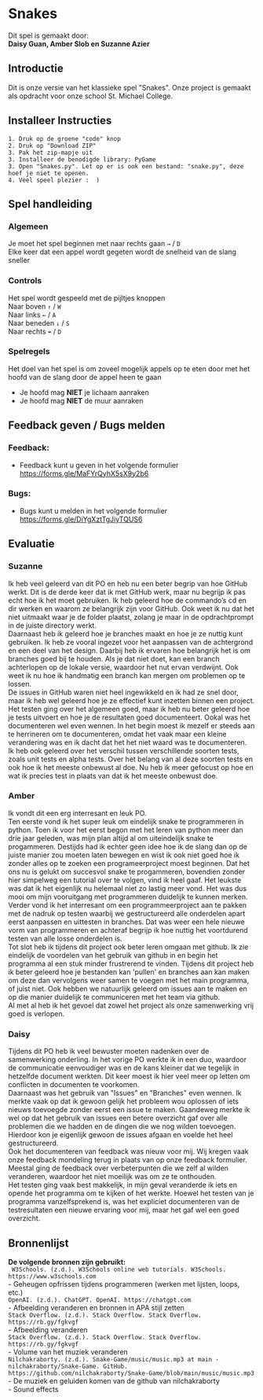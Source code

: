 
# Snakes
Dit spel is gemaakt door:
<br>
**Daisy Guan, Amber Slob en Suzanne Azier**
## Introductie
<html>
Dit is onze versie van het klassieke spel "Snakes". Onze project is gemaakt als opdracht voor onze school St. Michael College.
<br>

## Installeer Instructies
```
1. Druk op de groene "code" knop
2. Druk op "Download ZIP"
3. Pak het zip-mapje uit
3. Installeer de benodigde library: PyGame
3. Open "Snakes.py". Let op er is ook een bestand: "snake.py", deze hoef je niet te openen.
4. Veel speel plezier :  )
```
## Spel handleiding
### Algemeen
Je moet het spel beginnen met naar rechts gaan
``` → ``` / ``` D ``` <br>
Elke keer dat een appel wordt gegeten wordt de snelheid van de slang sneller
### Controls
Het spel wordt gespeeld met de pijltjes knoppen
<br>
Naar boven
``` ↑ ``` / ``` W ``` <br>
Naar links ``` ← ``` / ``` A ``` <br>
Naar beneden ``` ↓ ``` / ``` S ``` <br>
Naar rechts ```➡︎``` / ``` D ```
### Spelregels
Het doel van het spel is om zoveel mogelijk appels op te eten door met het hoofd van de slang door de appel heen te gaan
<br> 
  - Je hoofd mag **NIET** je lichaam aanraken <br>
  - Je hoofd mag **NIET** de muur aanraken

## Feedback geven / Bugs melden
### Feedback:
  - Feedback kunt u geven in het volgende formulier 
<br>     https://forms.gle/MaFYrQyhX5sX9y2b6
### Bugs:
  - Bugs kunt u melden in het volgende formulier
<br>    https://forms.gle/DiYgXztTgJiyTQUS6

## Evaluatie
### Suzanne
Ik heb veel geleerd van dit PO en heb nu een beter begrip van hoe GitHub werkt. Dit is de derde keer dat ik met GitHub werk, maar nu begrijp ik pas echt hoe ik het moet gebruiken. Ik heb geleerd hoe de commando’s cd en dir werken en waarom ze belangrijk zijn voor GitHub. Ook weet ik nu dat het niet uitmaakt waar je de folder plaatst, zolang je maar in de opdrachtprompt in de juiste directory werkt.
<br>
Daarnaast heb ik geleerd hoe je branches maakt en hoe je ze nuttig kunt gebruiken. Ik heb ze vooral ingezet voor het aanpassen van de achtergrond en een deel van het design. Daarbij heb ik ervaren hoe belangrijk het is om branches goed bij te houden. Als je dat niet doet, kan een branch achterlopen op de lokale versie, waardoor het nut ervan verdwijnt. Ook weet ik nu hoe ik handmatig een branch kan mergen om problemen op te lossen.
<br>
De issues in GitHub waren niet heel ingewikkeld en ik had ze snel door, maar ik heb wel geleerd hoe je ze effectief kunt inzetten binnen een project.
<br>
Het testen ging over het algemeen goed, maar ik heb nu beter geleerd hoe je tests uitvoert en hoe je de resultaten goed documenteert. Ookal was het documenteren wel even wennen. In het begin moest ik mezelf er steeds aan te herrineren om te documenteren, omdat het vaak maar een kleine verandering was en ik dacht dat het het niet waard was te documenteren.
<br>
Ik heb ook geleerd over het verschil tussen verschillende soorten tests, zoals unit tests en alpha tests. Over het belang van al deze soorten tests en ook hoe ik het meeste onbewust al doe. Nu heb ik meer gefocust op hoe en wat ik precies test in plaats van dat ik het meeste onbewust doe.

### Amber
Ik vondt dit een erg interresant en leuk PO. <br>
Ten eerste vond ik het super leuk om eindelijk snake te programmeren in python. Toen ik voor het eerst begon met het leren van python meer dan drie jaar geleden, was mijn plan altijd al om uiteindelijk snake te progammeren. Destijds had ik echter geen idee hoe ik de slang dan op de juiste manier zou moeten laten bewegen en wist ik ook niet goed hoe ik zonder alles op te zoeken een programeerproject moest beginnen. Dat het ons nu is gelukt om succesvol snake te progammeren, bovendien zonder hier simpelweg een tutorial over te volgen, vind ik heel gaaf. Het leukste was dat ik het eigenlijk nu helemaal niet zo lastig meer vond. Het was dus mooi om mijn vooruitgang met programmeren duidelijk te kunnen merken. <br>
Verder vond ik het interresant om een programmeerproject aan te pakken met de nadruk op testen waarbij we gestructureerd alle onderdelen apart eerst aanpassen en uittesten in branches. Dat was weer een hele nieuwe vorm van programmeren en achteraf begrijp ik hoe nuttig het voortdurend testen van alle losse onderdelen is. <br>
Tot slot heb ik tijdens dit project ook beter leren omgaan met github. Ik zie eindelijk de voordelen van het gebruik van github in en begin het programma al een stuk minder frustrerend te vinden. Tijdens dit project heb ik beter geleerd hoe je bestanden kan 'pullen' en branches aan kan maken om deze dan vervolgens weer samen te voegen met het main programma, of juist niet. Ook hebben we natuurlijk geleerd om issues aan te maken en op die manier duidelijk te communiceren met het team via github. <br>
Al met al heb ik het gevoel dat zowel het project als onze samenwerking vrij goed is verlopen. 

### Daisy
Tijdens dit PO heb ik veel bewuster moeten nadenken over de samenwerking onderling. In het vorige PO werkte ik in een duo, waardoor de communicatie eenvoudiger was en de kans kleiner dat we tegelijk in hetzelfde document werkten. Dit keer moest ik hier veel meer op letten om conflicten in documenten te voorkomen. 
<br>
Daarnaast was het gebruik van "Issues" en "Branches" even wennen. Ik merkte vaak op dat ik gewoon gelijk het probleem wou oplossen of iets nieuws toevoegde zonder eerst een issue te maken. Gaandeweg merkte ik wel op dat het gebruik van issues een betere overzicht gaf over alle problemen die we hadden en de dingen die we nog wilden toevoegen. Hierdoor kon je eigenlijk gewoon de issues afgaan en voelde het heel gestructureerd. <br>
Ook het documenteren van feedback was nieuw voor mij. Wij kregen vaak onze feedback mondeling terug in plaats van op onze feedback formulier. Meestal ging de feedback over verbeterpunten die we zelf al wilden veranderen, waardoor het niet moeilijk was om ze te onthouden. 
<br>
Het testen ging vaak best makkelijk, in mijn geval veranderde ik iets en opende het programma om te kijken of het werkte. Hoewel het testen van je programma vanzelfsprekend is, was het expliciet documenteren van de testresultaten een nieuwe ervaring voor mij, maar het gaf wel een goed overzicht.

## Bronnenlijst
**De volgende bronnen zijn gebruikt:** <br>
``` W3Schools. (z.d.). W3Schools online web tutorials. W3Schools. https://www.w3schools.com``` 
<br>  - Geheugen opfrissen tijdens programmeren (werken met lijsten, loops, etc.)<br> 
```OpenAI. (z.d.). ChatGPT. OpenAI. https://chatgpt.com ``` 
<br>  - Afbeelding veranderen en bronnen in APA stijl zetten <br>
``` Stack Overflow. (z.d.). Stack Overflow. Stack Overflow. https://rb.gy/fgkvgf ``` 
<br>  - Afbeelding veranderen <br>
``` Stack Overflow. (z.d.). Stack Overflow. Stack Overflow. https://rb.gy/fgkvgf  ``` 
<br>  - Volume van het muziek veranderen <br>
``` Nilchakraborty. (z.d.). Snake-Game/music/music.mp3 at main · nilchakraborty/Snake-Game. GitHub. https://github.com/nilchakraborty/Snake-Game/blob/main/music/music.mp3 ``` 
<br> - De muziek en geluiden komen van de github van nilchakraborty
<br>  - Sound effects <br>
</html>
